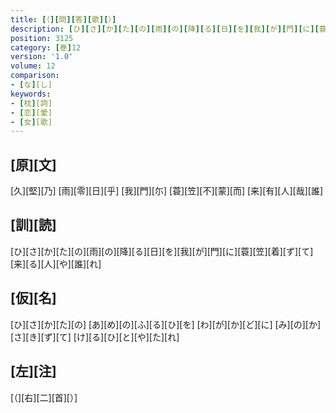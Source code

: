 ```yaml
---
title: [（][問][答][歌][）]
description: [ひ][さ][か][た][の][雨][の][降][る][日][を][我][が][門][に][蓑][笠][着][ず][て][来][る][人][や][誰][れ]
position: 3125
category: [巻]12
version: '1.0'
volume: 12
comparison:
- [な][し]
keywords:
- [枕][詞]
- [恋][愛]
- [女][歌]
---
```


## [原][文]

[久][堅][乃] [雨][零][日][乎] [我][門][尓] [蓑][笠][不][蒙][而] [来][有][人][哉][誰]

## [訓][読]

[ひ][さ][か][た][の][雨][の][降][る][日][を][我][が][門][に][蓑][笠][着][ず][て][来][る][人][や][誰][れ]

## [仮][名]

[ひ][さ][か][た][の] [あ][め][の][ふ][る][ひ][を] [わ][が][か][ど][に] [み][の][か][さ][き][ず][て] [け][る][ひ][と][や][た][れ]

## [左][注]

[（][右][二][首][）]
